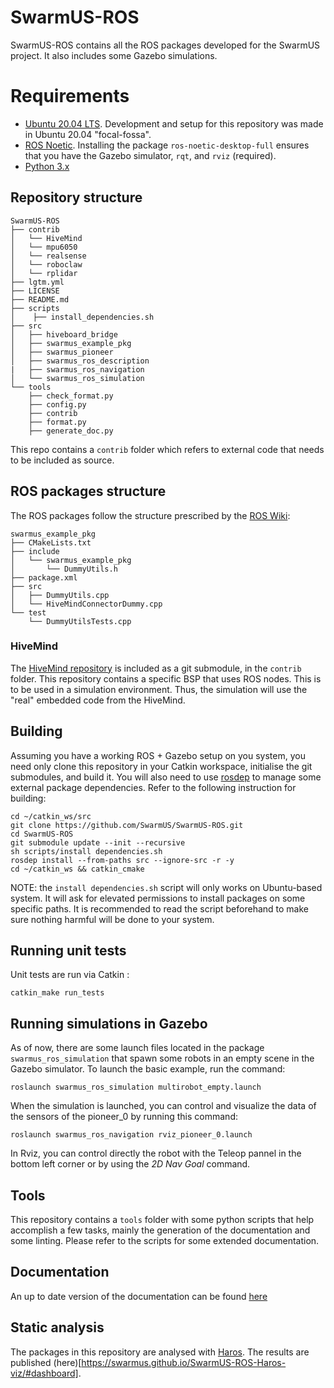 # SwarmUS-ROS

SwarmUS-ROS contains all the ROS packages developed for the SwarmUS project. It also includes some Gazebo simulations.

# Requirements

* [Ubuntu 20.04 LTS](https://ubuntu.com/download). Development and setup for this repository was made in Ubuntu 20.04 "focal-fossa".
* [ROS Noetic](http://wiki.ros.org/noetic/Installation/Ubuntu). Installing the package `ros-noetic-desktop-full` ensures that you have the Gazebo simulator, `rqt`, and `rviz` (required).
* [Python 3.x](https://www.python.org/downloads/)

## Repository structure

```
SwarmUS-ROS
├── contrib
│   └── HiveMind
│   └── mpu6050
│   └── realsense
│   └── roboclaw
│   └── rplidar
├── lgtm.yml
├── LICENSE
├── README.md
├── scripts
│    ├── install_dependencies.sh
├── src
│   ├── hiveboard_bridge
│   ├── swarmus_example_pkg
│   ├── swarmus_pioneer
│   ├── swarmus_ros_description
|   ├── swarmus_ros_navigation
│   └── swarmus_ros_simulation
└── tools
    ├── check_format.py
    ├── config.py
    ├── contrib
    ├── format.py
    ├── generate_doc.py
```

This repo contains a `contrib` folder which refers to external code that needs to be included as source.

## ROS packages structure

The ROS packages follow the structure prescribed by the [ROS Wiki](http://wiki.ros.org/catkin/Tutorials/CreatingPackage):

```
swarmus_example_pkg
├── CMakeLists.txt
├── include
│   └── swarmus_example_pkg
│       └── DummyUtils.h
├── package.xml
├── src
│   ├── DummyUtils.cpp
│   └── HiveMindConnectorDummy.cpp
└── test
    └── DummyUtilsTests.cpp
```

### HiveMind
The [HiveMind repository](https://github.com/SwarmUS/HiveMind) is included as a git submodule, in the `contrib` folder. This repository contains a specific BSP that uses ROS nodes. This is to be used in a simulation environment. Thus, the simulation will use the "real" embedded code from the HiveMind.

## Building

Assuming you have a working ROS + Gazebo setup on you system, you need only clone this repository in your Catkin workspace, initialise the git submodules, and build it. You will also need to use [rosdep](http://wiki.ros.org/rosdep) to manage some external package dependencies. Refer to the following instruction for building:

```
cd ~/catkin_ws/src
git clone https://github.com/SwarmUS/SwarmUS-ROS.git
cd SwarmUS-ROS
git submodule update --init --recursive
sh scripts/install dependencies.sh
rosdep install --from-paths src --ignore-src -r -y
cd ~/catkin_ws && catkin_cmake
```
NOTE: the `install dependencies.sh` script will only works on Ubuntu-based system. It will ask for elevated permissions to install packages on some specific paths. It is recommended to read the script beforehand to make sure nothing harmful will be done to your system.
## Running unit tests

Unit tests are run via Catkin :

```
catkin_make run_tests
```

## Running simulations in Gazebo
As of now, there are some launch files located in the package `swarmus_ros_simulation` that spawn some robots in an empty scene in the Gazebo simulator. To launch the basic example, run the command:

```
roslaunch swarmus_ros_simulation multirobot_empty.launch
```

When the simulation is launched, you can control and visualize the data of the sensors of the pioneer_0 by running this command:

```
roslaunch swarmus_ros_navigation rviz_pioneer_0.launch
```

In Rviz, you can control directly the robot with the Teleop pannel in the bottom left corner or by using the *2D Nav Goal* command.

## Tools

This repository contains a `tools` folder with some python scripts that help accomplish a few tasks, mainly the generation of the documentation and some linting. Please refer to the scripts for some extended documentation.

## Documentation
An up to date version of the documentation can be found [here](https://swarmus.github.io/SwarmUS-ROS/index.html)

## Static analysis
The packages in this repository are analysed with [Haros](https://github.com/git-afsantos/haros/tree/master/haros). The results are published (here)[https://swarmus.github.io/SwarmUS-ROS-Haros-viz/#dashboard].